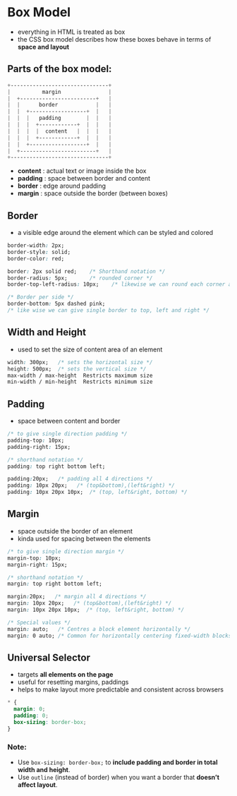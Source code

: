 # Box Model

- everything in HTML is treated as box
- the CSS box model describes how these boxes behave in terms of **space and layout**

## Parts of the box model:

```css
+-------------------------------+
|          margin               |
|  +------------------------+   |
|  |      border            |   |
|  |  +------------------+  |   |
|  |  |   padding        |  |   |
|  |  |  +------------+  |  |   |
|  |  |  |  content   |  |  |   |
|  |  |  +------------+  |  |   |
|  |  +------------------+  |   |
|  +------------------------+   |
+-------------------------------+
```

- **content** : actual text or image inside the box
- **padding** : space between border and content
- **border** : edge around padding
- **margin** : space outside the border (between boxes)

## Border

- a visible edge around the element which can be styled and colored

```css
border-width: 2px;   
border-style: solid;
border-color: red;

border: 2px solid red;    /* Shorthand notation */
border-radius: 5px;       /* rounded corner */
border-top-left-radius: 10px;    /* likewise we can round each corner alone */

/* Border per side */
border-bottom: 5px dashed pink; 
/* like wise we can give single border to top, left and right */
```

## Width and Height

- used to set the size of content area of an element

```css
width: 300px;   /* sets the horizontal size */
height: 500px;  /* sets the vertical size */
max-width / max-height	Restricts maximum size
min-width / min-height	Restricts minimum size
```

## Padding

- space between content and border

```css
/* to give single direction padding */
padding-top: 10px;
padding-right: 15px;

/* shorthand notation */
padding: top right bottom left;

padding:20px;   /* padding all 4 directions */
padding: 10px 20px;   /* (top&bottom),(left&right) */
padding: 10px 20px 10px;  /* (top, left&right, bottom) */
```

## Margin

- space outside the border of an element
- kinda used for spacing between the elements

```css
/* to give single direction margin */
margin-top: 10px;
margin-right: 15px;

/* shorthand notation */
margin: top right bottom left;

margin:20px;   /* margin all 4 directions */
margin: 10px 20px;   /* (top&bottom),(left&right) */
margin: 10px 20px 10px;  /* (top, left&right, bottom) */

/* Special values */
margin: auto;   /* Centres a block element horizontally */
margin: 0 auto; /* Common for horizontally centering fixed-width blocks */
```

## Universal Selector

- targets **all elements on the page**
- useful for resetting margins, paddings
- helps to make layout more predictable and consistent across browsers

```css
* {
  margin: 0;
  padding: 0;
  box-sizing: border-box;
}
```

### Note:

- Use `box-sizing: border-box;` to **include padding and border in total width and height**.
- Use `outline` (instead of border) when you want a border that **doesn’t affect layout**.